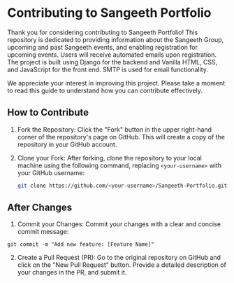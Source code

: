 # Contributing to Sangeeth Portfolio

Thank you for considering contributing to Sangeeth Portfolio! This repository is dedicated to providing information about the Sangeeth Group, upcoming and past Sangeeth events, and enabling registration for upcoming events. Users will receive automated emails upon registration. The project is built using Django for the backend and Vanilla HTML, CSS, and JavaScript for the front end. SMTP is used for email functionality.

We appreciate your interest in improving this project. Please take a moment to read this guide to understand how you can contribute effectively.

## How to Contribute

1. Fork the Repository: Click the "Fork" button in the upper right-hand corner of the repository's page on GitHub. This will create a copy of the repository in your GitHub account.

2. Clone your Fork: After forking, clone the repository to your local machine using the following command, replacing `<your-username>` with your GitHub username:

   ```bash
   git clone https://github.com/<your-username>/Sangeeth-Portfolio.git

## After Changes

1. Commit your Changes: Commit your changes with a clear and concise commit message:
```
git commit -m "Add new feature: [Feature Name]"
```
2. Create a Pull Request (PR): Go to the original repository on GitHub and click on the "New Pull Request" button. Provide a detailed description of your changes in the PR, and submit it.

